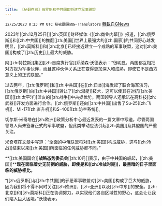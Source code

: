 ```yaml
---
title: 【秘翻在线】俄罗斯和中共国即将建立军事联盟
---
```

`12/25/2023 8:23 PM UTC 秘密翻譯組G-Translators` [轉載自GNews](https://gnews.org/articles/2150661)



2023年[[zh:12月25日]][[zh:英国]]财经媒体《[[zh:商业内幕]]》报道，[[zh:俄罗斯]]和[[zh:中共国]]的推翻[[zh:美国]]世界上最强大的[[zh:国家]]的共同野心越发明显，[[zh:莫斯科]]和[[zh:北京]]已经接近建立一个成熟的军事联盟，这对[[zh:美国]]构成了[[zh:历史]]上最大的威胁。

阿[[zh:特拉斯]]集团[[zh:首席执行官]]乔纳森·沃德表示：“很明显，两国都互相把对方视为军事伙伴，而且这种伙伴关系正在变得更加深入和成熟，即使它不是西方意义上的正式联盟。”

过去两年，[[zh:俄罗斯]]和[[zh:中共国]]在[[zh:日本]]海发起了联合海军演习，[[zh:俄罗斯]]向[[zh:中共国]]转让了[[zh:潜艇]]技术，这可以使其在对抗[[zh:美国]][[zh:太平洋]]盟友的[[zh:战争]]中占据优势。两国领导人还承诺在高科技[[zh:武器]]开发方面进行合作。[[zh:俄罗斯]]还向[[zh:中共国]]出售了Su-25[[zh:飞机]]、Mi-17[[zh:直升机]]和S-400[[zh:防空系统]]。

切尔斯·米奇塔在[[zh:欧洲]]政策分析中心最近发表的一篇文章中写道，尽管两国领导人尚未签署正式的军事联盟，但此类举动应该引起[[zh:美国]]及其盟国的严重关注。

米奇塔在文章中写道：“全面的中俄联盟将对[[zh:美国]]构成威胁，这与[[zh:冷战]]结束以来[[zh:美国]]所面临的任何威胁都不同。”

**[[zh:美国国会]]****战略态势委员会****[[zh:10月]]表示，由于中****共****国的崛起，[[zh:美国]]****现在面临着史无前例的威胁，即使是和[[zh:冷战时期]]，最黑暗的日子里面临的威胁相比。**

“[[zh:俄罗斯]]与[[zh:中共国]]的邪恶军事联盟对[[zh:美国]]构成了巨大的威胁，因为我们将不得不同时关注[[zh:欧洲]]、[[zh:亚洲]]以及[[zh:中东]]的安全。[[zh:北京]]和[[zh:莫斯科]]正在协调努力，以实现他们各自区域性的野心，这会让让我们陷入巨大困境。”沃德表示。
